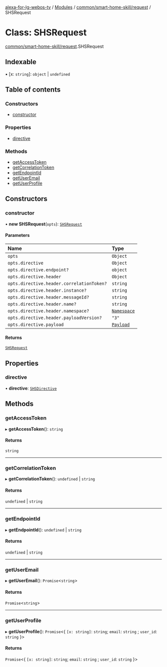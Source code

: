 [alexa-for-lg-webos-tv](../README.md) / [Modules](../modules.md) / [common/smart-home-skill/request](../modules/common_smart_home_skill_request.md) / SHSRequest

# Class: SHSRequest

[common/smart-home-skill/request](../modules/common_smart_home_skill_request.md).SHSRequest

## Indexable

▪ [x: `string`]: `object` \| `undefined`

## Table of contents

### Constructors

- [constructor](common_smart_home_skill_request.SHSRequest.md#constructor)

### Properties

- [directive](common_smart_home_skill_request.SHSRequest.md#directive)

### Methods

- [getAccessToken](common_smart_home_skill_request.SHSRequest.md#getaccesstoken)
- [getCorrelationToken](common_smart_home_skill_request.SHSRequest.md#getcorrelationtoken)
- [getEndpointId](common_smart_home_skill_request.SHSRequest.md#getendpointid)
- [getUserEmail](common_smart_home_skill_request.SHSRequest.md#getuseremail)
- [getUserProfile](common_smart_home_skill_request.SHSRequest.md#getuserprofile)

## Constructors

### constructor

• **new SHSRequest**(`opts`): [`SHSRequest`](common_smart_home_skill_request.SHSRequest.md)

#### Parameters

| Name | Type |
| :------ | :------ |
| `opts` | `Object` |
| `opts.directive` | `Object` |
| `opts.directive.endpoint?` | `object` |
| `opts.directive.header` | `Object` |
| `opts.directive.header.correlationToken?` | `string` |
| `opts.directive.header.instance?` | `string` |
| `opts.directive.header.messageId?` | `string` |
| `opts.directive.header.name?` | `string` |
| `opts.directive.header.namespace?` | [`Namespace`](../modules/common_smart_home_skill_request.SHSDirective.Header.md#namespace) |
| `opts.directive.header.payloadVersion?` | ``"3"`` |
| `opts.directive.payload` | [`Payload`](../interfaces/common_smart_home_skill_request.SHSDirective.Payload.md) |

#### Returns

[`SHSRequest`](common_smart_home_skill_request.SHSRequest.md)

## Properties

### directive

• **directive**: [`SHSDirective`](../interfaces/common_smart_home_skill_request.SHSDirective-1.md)

## Methods

### getAccessToken

▸ **getAccessToken**(): `string`

#### Returns

`string`

___

### getCorrelationToken

▸ **getCorrelationToken**(): `undefined` \| `string`

#### Returns

`undefined` \| `string`

___

### getEndpointId

▸ **getEndpointId**(): `undefined` \| `string`

#### Returns

`undefined` \| `string`

___

### getUserEmail

▸ **getUserEmail**(): `Promise`\<`string`\>

#### Returns

`Promise`\<`string`\>

___

### getUserProfile

▸ **getUserProfile**(): `Promise`\<\{ `[x: string]`: `string`; `email`: `string` ; `user_id`: `string`  }\>

#### Returns

`Promise`\<\{ `[x: string]`: `string`; `email`: `string` ; `user_id`: `string`  }\>
